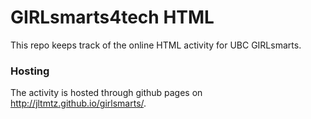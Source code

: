 # GIRLsmarts4tech HTML

This repo keeps track of the online HTML activity for UBC GIRLsmarts.

### Hosting
The activity is hosted through github pages on http://jltmtz.github.io/girlsmarts/.

